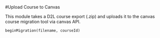 #Upload Course to Canvas

This module takes a D2L course export (.zip) and uploads it to the canvas course migration tool via canvas API.


```
beginMigration(filename, courseId)
```